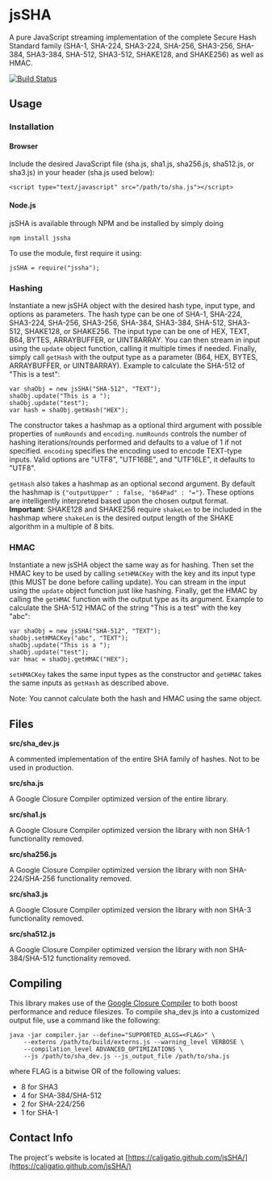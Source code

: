 # jsSHA
A pure JavaScript streaming implementation of the complete Secure Hash Standard
family (SHA-1, SHA-224, SHA3-224, SHA-256, SHA3-256, SHA-384, SHA3-384, SHA-512,
SHA3-512, SHAKE128, and SHAKE256) as well as HMAC.

[![Build Status](https://travis-ci.org/Caligatio/jsSHA.svg?branch=master)](https://travis-ci.org/Caligatio/jsSHA)

## Usage

### Installation
#### Browser
Include the desired JavaScript file (sha.js, sha1.js, sha256.js, sha512.js, or
sha3.js) in your header (sha.js used below):

    <script type="text/javascript" src="/path/to/sha.js"></script>

#### Node.js
jsSHA is available through NPM and be installed by simply doing

    npm install jssha

To use the module, first require it using:

    jsSHA = require("jssha");


### Hashing
Instantiate a new jsSHA object with the desired hash type, input type, and
options as parameters.  The hash type can be one of SHA-1, SHA-224, SHA3-224,
SHA-256, SHA3-256, SHA-384, SHA3-384, SHA-512, SHA3-512, SHAKE128, or SHAKE256.
The input type can be one of HEX, TEXT, B64, BYTES, ARRAYBUFFER, or UINT8ARRAY.
You can then stream in input using the `update` object function, calling it
multiple times if needed.  Finally, simply call `getHash` with the output type
as a parameter (B64, HEX, BYTES, ARRAYBUFFER, or UINT8ARRAY).  Example to
calculate the SHA-512 of "This is a test":

    var shaObj = new jsSHA("SHA-512", "TEXT");
    shaObj.update("This is a ");
    shaObj.update("test");
    var hash = shaObj.getHash("HEX");

The constructor takes a hashmap as a optional third argument with possible
properties of `numRounds` and `encoding`.  `numRounds` controls the number of
hashing iterations/rounds performed and defaults to a value of 1 if not
specified. `encoding` specifies the encoding used to encode TEXT-type inputs.
Valid options are "UTF8", "UTF16BE", and "UTF16LE", it defaults to "UTF8".

`getHash` also takes a hashmap as an optional second argument.  By default the
hashmap is `{"outputUpper" : false, "b64Pad" : "="}`.  These options are
intelligently interpreted based upon the chosen output format. **Important**:
SHAKE128 and SHAKE256 require `shakeLen` to be included in the hashmap where
`shakeLen` is the desired output length of the SHAKE algorithm in a multiple
of 8 bits.

### HMAC
Instantiate a new jsSHA object the same way as for hashing.  Then set the HMAC
key to be used by calling `setHMACKey` with the key and its input type (this
MUST be done before calling update).  You can stream in the input using the
`update` object function just like hashing.  Finally, get the HMAC by calling
the `getHMAC` function with the output type as its argument.  Example to
calculate the SHA-512 HMAC of the string "This is a test" with the key "abc":

    var shaObj = new jsSHA("SHA-512", "TEXT");
    shaObj.setHMACKey("abc", "TEXT");
    shaObj.update("This is a ");
    shaObj.update("test");
    var hmac = shaObj.getHMAC("HEX");

`setHMACKey` takes the same input types as the constructor and `getHMAC` takes the
same inputs as `getHash` as described above.

Note: You cannot calculate both the hash and HMAC using the same object.

## Files
**src/sha\_dev.js**

A commented implementation of the entire SHA family of hashes. Not to be used
in production.

**src/sha.js**

A Google Closure Compiler optimized version of the entire library.

**src/sha1.js**

A Google Closure Compiler optimized version the library with non SHA-1
functionality removed.

**src/sha256.js**

A Google Closure Compiler optimized version the library with non SHA-224/SHA-256
functionality removed.

**src/sha3.js**

A Google Closure Compiler optimized version the library with non SHA-3
functionality removed.

**src/sha512.js**

A Google Closure Compiler optimized version the library with non SHA-384/SHA-512
functionality removed.

## Compiling
This library makes use of the [Google Closure Compiler](https://developers.google.com/closure/compiler)
to both boost performance and reduce filesizes.  To compile sha\_dev.js into a customized output file,
use a command like the following:

    java -jar compiler.jar --define="SUPPORTED_ALGS=<FLAG>" \
        --externs /path/to/build/externs.js --warning_level VERBOSE \
        --compilation_level ADVANCED_OPTIMIZATIONS \
        --js /path/to/sha_dev.js --js_output_file /path/to/sha.js

where FLAG is a bitwise OR of the following values:

* 8 for SHA3
* 4 for SHA-384/SHA-512
* 2 for SHA-224/256
* 1 for SHA-1

## Contact Info
The project's website is located at [https://caligatio.github.com/jsSHA/](https://caligatio.github.com/jsSHA/)
